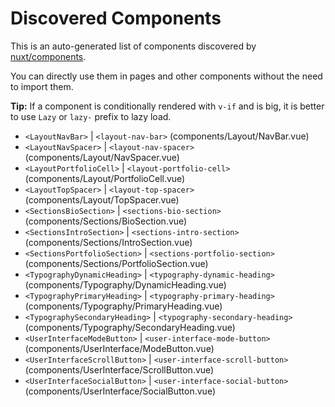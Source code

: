 # Discovered Components

This is an auto-generated list of components discovered by [nuxt/components](https://github.com/nuxt/components).

You can directly use them in pages and other components without the need to import them.

**Tip:** If a component is conditionally rendered with `v-if` and is big, it is better to use `Lazy` or `lazy-` prefix to lazy load.

- `<LayoutNavBar>` | `<layout-nav-bar>` (components/Layout/NavBar.vue)
- `<LayoutNavSpacer>` | `<layout-nav-spacer>` (components/Layout/NavSpacer.vue)
- `<LayoutPortfolioCell>` | `<layout-portfolio-cell>` (components/Layout/PortfolioCell.vue)
- `<LayoutTopSpacer>` | `<layout-top-spacer>` (components/Layout/TopSpacer.vue)
- `<SectionsBioSection>` | `<sections-bio-section>` (components/Sections/BioSection.vue)
- `<SectionsIntroSection>` | `<sections-intro-section>` (components/Sections/IntroSection.vue)
- `<SectionsPortfolioSection>` | `<sections-portfolio-section>` (components/Sections/PortfolioSection.vue)
- `<TypographyDynamicHeading>` | `<typography-dynamic-heading>` (components/Typography/DynamicHeading.vue)
- `<TypographyPrimaryHeading>` | `<typography-primary-heading>` (components/Typography/PrimaryHeading.vue)
- `<TypographySecondaryHeading>` | `<typography-secondary-heading>` (components/Typography/SecondaryHeading.vue)
- `<UserInterfaceModeButton>` | `<user-interface-mode-button>` (components/UserInterface/ModeButton.vue)
- `<UserInterfaceScrollButton>` | `<user-interface-scroll-button>` (components/UserInterface/ScrollButton.vue)
- `<UserInterfaceSocialButton>` | `<user-interface-social-button>` (components/UserInterface/SocialButton.vue)
